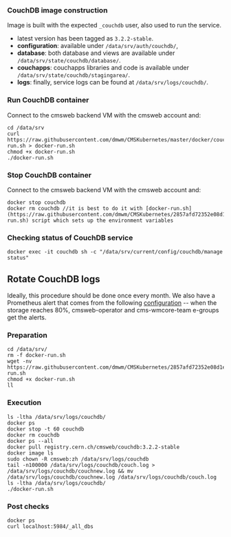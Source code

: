 ### CouchDB image construction
Image is built with the expected `_couchdb` user, also used to run the service.
* latest version has been tagged as `3.2.2-stable`.
* **configuration**: available under `/data/srv/auth/couchdb/`,
* **database**: both database and views are available under `/data/srv/state/couchdb/database/`.
* **couchapps**: couchapps libraries and code is available under `/data/srv/state/couchdb/stagingarea/`.
* **logs**: finally, service logs can be found at `/data/srv/logs/couchdb/`.

### Run CouchDB container
Connect to the cmsweb backend VM with the cmsweb account and:
```
cd /data/srv
curl https://raw.githubusercontent.com/dmwm/CMSKubernetes/master/docker/couchdb/docker-run.sh > docker-run.sh
chmod +x docker-run.sh 
./docker-run.sh

```

### Stop CouchDB container
Connect to the cmsweb backend VM with the cmsweb account and:
```
docker stop couchdb
docker rm couchdb //it is best to do it with [docker-run.sh](https://raw.githubusercontent.com/dmwm/CMSKubernetes/2857afd72352e08d1ee34f7af9b06141ec811835/docker/couchdb/docker-run.sh) script which sets up the environment variables
```

### Checking status of CouchDB service
```
docker exec -it couchdb sh -c "/data/srv/current/config/couchdb/manage status"
```

## Rotate CouchDB logs

Ideally, this procedure should be done once every month. We also have a Prometheus alert that comes from the following [configuration](https://its.cern.ch/jira/browse/CMSMONIT-673) -- when the storage reaches 80%, cmsweb-operator and cms-wmcore-team e-groups get the alerts.

### Preparation
```
cd /data/srv/
rm -f docker-run.sh 
wget -nv https://raw.githubusercontent.com/dmwm/CMSKubernetes/2857afd72352e08d1ee34f7af9b06141ec811835/docker/couchdb/docker-run.sh
chmod +x docker-run.sh
ll
```

### Execution
```
ls -ltha /data/srv/logs/couchdb/
docker ps
docker stop -t 60 couchdb
docker rm couchdb
docker ps --all
docker pull registry.cern.ch/cmsweb/couchdb:3.2.2-stable
docker image ls
sudo chown -R cmsweb:zh /data/srv/logs/couchdb
tail -n100000 /data/srv/logs/couchdb/couch.log >  /data/srv/logs/couchdb/couchnew.log && mv /data/srv/logs/couchdb/couchnew.log /data/srv/logs/couchdb/couch.log
ls -ltha /data/srv/logs/couchdb/
./docker-run.sh
```



### Post checks
```
docker ps
curl localhost:5984/_all_dbs
```

